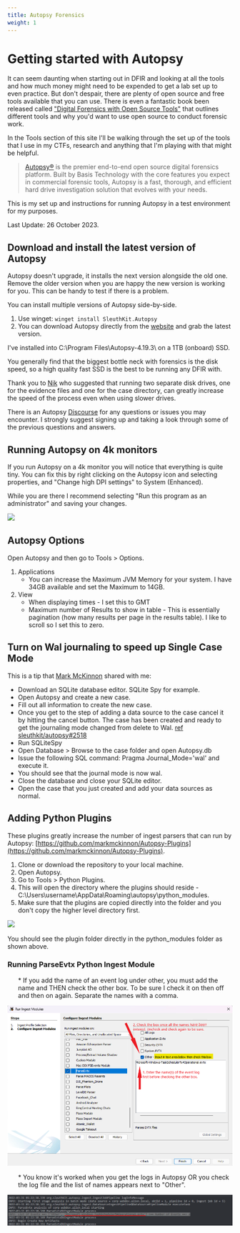 ```yaml
---
title: Autopsy Forensics
weight: 1
---
```


# Getting started with Autopsy

It can seem daunting when starting out in DFIR and looking at all the tools and how much money might need to be expended to get a lab set up to even practice. But don't despair, there are plenty of open source and free tools available that you can use. There is even a fantastic book been released called ["Digital Forensics with Open Source Tools"](https://www.amazon.com.au/Digital-Forensics-Open-Source-Tools") that outlines different tools and why you'd want to use open source to conduct forensic work.

In the Tools section of this site I'll be walking through the set up of the tools that I use in my CTFs, research and anything that I'm playing with that might be helpful.

> [Autopsy®](https://www.autopsy.com/) is the premier end-to-end open source digital forensics platform. Built by Basis Technology with the core features you expect in commercial forensic tools, Autopsy is a fast, thorough, and efficient hard drive investigation solution that evolves with your needs.

This is my set up and instructions for running Autopsy in a test environment for my purposes.

Last Update: 26 October 2023.

## Download and install the latest version of Autopsy 

Autopsy doesn't upgrade, it installs the next version alongside the old one. Remove the older version when you are happy the new version is working for you. This can be handy to test if there is a problem.

You can install multiple versions of Autopsy side-by-side.

1. Use winget: `winget install SleuthKit.Autopsy`
2. You can download Autopsy directly from the [website](https://www.autopsy.com/download/) and grab the latest version.

I've installed into C:\Program Files\Autopsy-4.19.3\ on a 1TB (onboard) SSD.

You generally find that the biggest bottle neck with forensics is the disk speed, so a high quality fast SSD is the best to be running any DFIR with.

Thank you to [Nik](https://sleuthkit.discourse.group/t/autopsy-setup-help/3258) who suggested that running two separate disk drives, one for the evidence files and one for the case directory, can greatly increase the speed of the process even when using slower drives.

There is an Autopsy [Discourse](https://sleuthkit.discourse.group/) for any questions or issues you may encounter. I strongly suggest signing up and taking a look through some of the previous questions and answers.

## Running Autopsy on 4k monitors

If you run Autopsy on a 4k monitor you will notice that everything is quite tiny. You can fix this by right clicking on the Autopsy icon and selecting properties, and "Change high DPI settings" to System (Enhanced).

While you are there I recommend selecting "Run this program as an administrator" and saving your changes.

![](https://s3.us-west-2.amazonaws.com/content.podia.com/7eeotu3vc33ur8b01id1lkb979yz)

## Autopsy Options 
Open Autopsy and then go to Tools > Options.
1. Applications
   * You can increase the Maximum JVM Memory for your system. I have 34GB available and set the Maximum to 14GB.
2. View
   * When displaying times - I set this to GMT
   * Maximum number of Results to show in table - This is essentially pagination (how many results per page in the results table). I like to scroll so I set this to zero.

## Turn on Wal journaling to speed up Single Case Mode 

This is a tip that [Mark McKinnon](https://github.com/markmckinnon) shared with me:
* Download an SQLite database editor. SQLite Spy for example.
* Open Autopsy and create a new case.
* Fill out all information to create the new case.
* Once you get to the step of adding a data source to the case cancel it by hitting the cancel button. The case has been created and ready to get the journaling mode changed from delete to Wal. [ref sleuthkit/autopsy#2518](https://github.com/sleuthkit/autopsy/issues/2518)
* Run SQLiteSpy
* Open Database > Browse to the case folder and open Autopsy.db
* Issue the following SQL command: Pragma Journal_Mode='wal' and execute it.  
* You should see that the journal mode is now wal.
* Close the database and close your SQLite editor.
* Open the case that you just created and add your data sources as normal.

## Adding Python Plugins 

These plugins greatly increase the number of ingest parsers that can run by Autopsy: [https://github.com/markmckinnon/Autopsy-Plugins](https://github.com/markmckinnon/Autopsy-Plugins). 

1. Clone or download the repository to your local machine.
2. Open Autopsy.
3. Go to Tools > Python Plugins.
4. This will open the directory where the plugins should reside - C:\Users\username\AppData\Roaming\autopsy\python_modules.
5. Make sure that the plugins are copied directly into the folder and you don't copy the higher level directory first.

![](https://s3.us-west-2.amazonaws.com/content.podia.com/iage12ooghz5pnwlypldtuuuykk3)

You should see the plugin folder directly in the python_modules folder as shown above.

### Running ParseEvtx Python Ingest Module 
<ul>
   * If you add the name of an event log under other, you must add the name and THEN check the other box. To be sure I check it on then off and then on again. Separate the names with a comma.</ul>

   ![ParseEVTX](Autopsy_parse_evtx_other.png)

<ul>
   * You know it's worked when you get the logs in Autopsy OR you check the log file and the list of names appears next to "Other".</ul>
   
   ![Autopsy logs](2022-04-01-05-08-51.png)